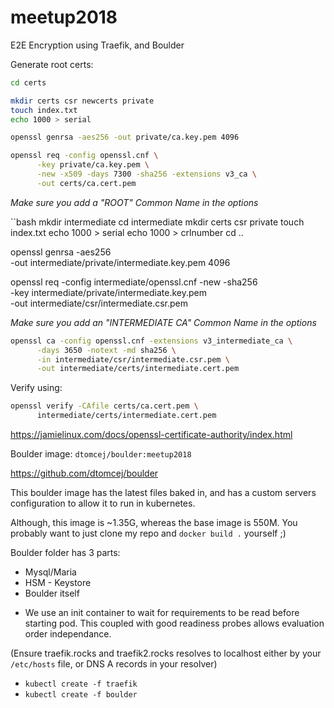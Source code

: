 # meetup2018
E2E Encryption using Traefik, and Boulder

Generate root certs:
```bash
cd certs

mkdir certs csr newcerts private
touch index.txt
echo 1000 > serial

openssl genrsa -aes256 -out private/ca.key.pem 4096

openssl req -config openssl.cnf \
      -key private/ca.key.pem \
      -new -x509 -days 7300 -sha256 -extensions v3_ca \
      -out certs/ca.cert.pem
```
*Make sure you add a "ROOT" Common Name in the options*

``bash
mkdir intermediate
cd intermediate
mkdir certs csr private
touch index.txt
echo 1000 > serial
echo 1000 > crlnumber
cd ..

openssl genrsa -aes256 \
      -out intermediate/private/intermediate.key.pem 4096

openssl req -config intermediate/openssl.cnf -new -sha256 \
      -key intermediate/private/intermediate.key.pem \
      -out intermediate/csr/intermediate.csr.pem

*Make sure you add an "INTERMEDIATE CA" Common Name in the options*

```bash
openssl ca -config openssl.cnf -extensions v3_intermediate_ca \
      -days 3650 -notext -md sha256 \
      -in intermediate/csr/intermediate.csr.pem \
      -out intermediate/certs/intermediate.cert.pem

```

Verify using:

```bash
openssl verify -CAfile certs/ca.cert.pem \
      intermediate/certs/intermediate.cert.pem
```


https://jamielinux.com/docs/openssl-certificate-authority/index.html


Boulder image: `dtomcej/boulder:meetup2018`

https://github.com/dtomcej/boulder

This boulder image has the latest files baked in, and has a custom servers configuration to allow it to run in kubernetes.

Although, this image is ~1.35G, whereas the base image is 550M. You probably want to just clone my repo and `docker build .` yourself ;)

Boulder folder has 3 parts:
* Mysql/Maria
* HSM - Keystore
* Boulder itself

 - We use an init container to wait for requirements to be read before starting pod. This coupled with good readiness probes allows evaluation order independance.

(Ensure traefik.rocks and traefik2.rocks resolves to localhost either by your `/etc/hosts` file, or DNS A records in your resolver)
* `kubectl create -f traefik`
* `kubectl create -f boulder`
